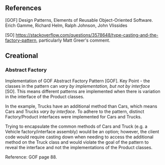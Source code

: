 ## References

[GOF] Design Patterns, Elements of Reusable Object-Oriented Software. Erich Gamme, Richard Helm, Ralph Johnson, John Vlissides

[SO] https://stackoverflow.com/questions/3578648/type-casting-and-the-factory-pattern, particularly Matt Greer's comment. 

## Creational 
### Abstract Factory

Implementation of GOF Abstract Factory Pattern [GOF]. Key Point - the classes in the pattern can *vary by implementation, but not by interface* [SO]. This means different patterns are implemented when there is variation in the interface of the Product classes.

In the example, Trucks have an additional method than Cars, which means Cars and Trucks *vary by interface*. To adhere to the pattern, distinct Factory/Product interfaces were implemented for Cars and Trucks. 

Trying to encapsulate the common methods of Cars and Truck (e.g. a Vehicle factory/interface assembly) would be an option; however, the client code would require casting down when needing to access the additional method on the Truck class and would violate the goal of the pattern to reveal the interface and not the implementations of the Product classes. 

Reference: GOF page 88.
